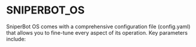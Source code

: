 # SNIPERBOT_OS
SniperBot OS comes with a comprehensive configuration file (config.yaml) that allows you to fine-tune every aspect of its operation. Key parameters include:
